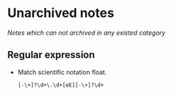 # Unarchived notes

_Notes which can not archived in any existed category_

## Regular expression

- Match scientific notation float.

  ```
  [-\+]?\d+\.\d+[eE][-\+]?\d+
  ```

  